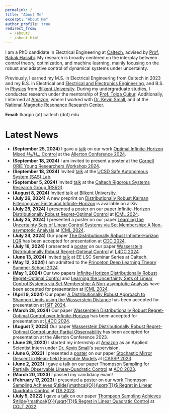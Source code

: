 ```yaml
---
permalink: /
title: "About Me"
excerpt: "About Me"
author_profile: true
redirect_from: 
  - /about/
  - /about.html
---
```


I am a PhD candidate in <a href="http://ee.caltech.edu/" style="text-decoration:none">Electrical Engineering</a> at [Caltech](http://www.caltech.edu), advised by [Prof. Babak Hassibi](https://www.ee.caltech.edu/people/hassibi). My research is broadly centered on the interplay between control theory, optimization, and machine learning, mainly focusing on the robust and adaptive control of dynamical systems under uncertainty.

Previously, I earned my M.S. in Electrical Engineering from Caltech in 2023 and my B.S. in Electrical and [Electrical and Electronics Engineering](https://ee.bilkent.edu.tr/en/), and B.S. in [Physics](https://physics.bilkent.edu.tr/) from [Bilkent University](https://w3.bilkent.edu.tr/bilkent/). During my undergraduate studies, I conducted research under the mentorship of [Prof. Tolga Çukur](https://kilyos.ee.bilkent.edu.tr/~cukur/). Additionally, I interned at [Amazon](https://www.amazon.science/tag/alexa), where I worked with [Dr. Kevin Small](http://www.kevinsmall.org), and at the [National Magnetic Resonance Research Center](https://umram.bilkent.edu.tr).

**Email:** tkargin (at) caltech (dot) edu
 
Latest News
======
- **(September 25, 2024)** I gave a [talk](https://drive.google.com/file/d/1r8iFfJJ39HuBIEEimJjjgjm97PQk7zv5/view?usp=share_link) on our work [Optimal Infinite-Horizon Mixed $H_2/H_\infty$ Control](https://arxiv.org/abs/2409.20020) at the [Allerton Conference 2024](https://allerton.csl.illinois.edu).
- **(September 18, 2024)** I am invited to present a poster at the [Cornell ORIE Young Researchers Workshop 2024](https://www.orie.cornell.edu/orie-events/young-researchers-workshop-2024).
- **(September 18, 2024)** Invited [talk](https://drive.google.com/file/d/1vmLMYNmGEb1nEA-C7Z0SwNxx5PcTgLAN/view?usp=share_link) at the [UCSD Safe Autonomous System (SAS) Lab](http://sylviaherbert.com).
- **(September 5, 2024)** Invited [talk](https://drive.google.com/file/d/1vmLMYNmGEb1nEA-C7Z0SwNxx5PcTgLAN/view?usp=share_link) at the [Caltech Rigorous Systems Research Group (RSRG)](http://rsrg.cms.caltech.edu).
- **(August 8, 2024)** Invited [talk](https://drive.google.com/file/d/1trViIElI_YiXc5SAMJJDhOGsUIxJPj2I/view?usp=share_link) at [Bilkent University](https://ee.bilkent.edu.tr/en/).
- **(July 26, 2024)** A new preprint on [Distributionally Robust Kalman Filtering over Finite and Infinite-Horizon](http://arxiv.org/abs/2407.18837) is available on arXiv.
- **(July 25, 2024)** I presented a [poster](https://drive.google.com/file/d/10omde81Ojs9JssS5I0J7efBVTIL70RNF/view?usp=share_link) on our paper [Infinite-Horizon Distributionally Robust Regret-Optimal Control](https://proceedings.mlr.press/v235/kargin24a.html) at [ICML 2024](https://icml.cc/Conferences/2024).
- **(July 25, 2024)** I presented a poster on our paper [Learning the Uncertainty Sets of Linear Control Systems via Set Membership: A Non-asymptotic Analysis](https://proceedings.mlr.press/v235/li24ci.html) at [ICML 2024](https://icml.cc/Conferences/2024).
- **(July 24, 2024)** Our paper [The Distributionally Robust Infinite-Horizon LQR](http://arxiv.org/abs/2408.06230) has been accepted for presentation at [CDC 2024](https://cdc2024.ieeecss.org).
- **(July 16, 2024)** I presented a [poster](https://drive.google.com/file/d/10omde81Ojs9JssS5I0J7efBVTIL70RNF/view?usp=share_link) on our paper [Wasserstein Distributionally Robust Regret-Optimal Control](https://proceedings.mlr.press/v242/kargin24a.html) at [L4DC 2024](https://l4dc.web.ox.ac.uk).
- **(June 13, 2024)** Invited [talk](https://drive.google.com/file/d/183sG58P4M2JgjlgodPsMioAfrB6t2oeM/view?usp=share_link) at EE LSC Seminar Series at Caltech.
- **(May 12, 2024)** I am admitted to the [Princeton Deep Learning Theory Summer School 2024](https://mlschool.princeton.edu).
- **(May 1, 2024)** Our two papers [Infinite-Horizon Distributionally Robust Regret-Optimal Control](https://proceedings.mlr.press/v235/kargin24a.html) and [Learning the Uncertainty Sets of Linear Control Systems via Set Membership: A Non-asymptotic Analysis](https://proceedings.mlr.press/v235/li24ci.html) have been accepted for presentation at [ICML 2024](https://icml.cc/Conferences/2024).
- **(April 9, 2024)** Our paper [A Distributionally Robust Approach to Shannon Limits using the Wasserstein Distance](https://ieeexplore.ieee.org/document/10619597/) has been accepted for presentation at [ISIT 2024](https://2024.ieee-isit.org/home).
- **(March 28, 2024)** Our paper [Wasserstein Distributionally Robust Regret-Optimal Control over Infinite-Horizon](https://proceedings.mlr.press/v242/kargin24a.html) has been accepted for presentation at [L4DC 2024](https://l4dc.web.ox.ac.uk).
- **(August 7, 2023)** Our paper [Wasserstein Distributionally Robust Regret-Optimal Control under Partial Observability](10.1109/Allerton58177.2023.10313386) has been accepted for presentation at the Allerton Conference 2023.
- **(June 26, 2023)** I started my internship at [Amazon](https://www.amazon.science/tag/alexa) as an Applied Scientist Intern under [Dr. Kevin Small](http://www.kevinsmall.org)'s supervision.
- **(June 6, 2023)** I presented a [poster](https://drive.google.com/file/d/1inDf_3PhBBCMTw3TvlbsqMpS9Lc38Czr/view?usp=share_link) on our paper [Stochastic Mirror Descent in Mean-field Ensemble Models](http://arxiv.org/abs/2210.15323) at [ICASSP 2023](https://2023.ieeeicassp.org).
- **(June 2, 2023)** I gave a [talk](https://drive.google.com/file/d/1jqVS4UOEui09CVuAj_LASl9BFrKOTjwN/view?usp=share_link) on our paper [Thompson Sampling for Partially Observable Linear-Quadratic Control](https://ieeexplore.ieee.org/document/10156461/) at [ACC 2023](https://acc2023.a2c2.org).
- **(March 20, 2023)** I passed my candidacy exam!
- **(February 17, 2023)** I presented a [poster](https://drive.google.com/file/d/1T5HoT4f-P4sdNwJeP0pN6r4VdG5HCrFg/view?usp=share_link) on our work [Thompson Sampling Achieves $\tilde{\mathcal{O}}(\sqrt{T})$ Regret in Linear Quadratic Control](https://proceedings.mlr.press/v178/kargin22a.html) at [ITA 2023](https://ita.ucsd.edu/workshop/2023/).
- **(July 5, 2022)** I gave a [talk](https://drive.google.com/file/d/17seRmUEkd3f0wssq9sOkxzGsohUqhysE/view?usp=share_link) on our paper [Thompson Sampling Achieves $\tilde{\mathcal{O}}(\sqrt{T})$ Regret in Linear Quadratic Control](https://proceedings.mlr.press/v178/kargin22a.html) at [COLT 2022](https://learningtheory.org/colt2022/index.html).



